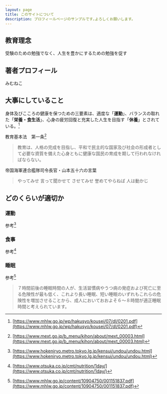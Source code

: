 ```yaml
---
layout: page
title: このサイトについて
description: プロフィールページのサンプルです｡よろしくお願いします。
---
```


## 教育理念
受験のための勉強でなく、人生を豊かにするための勉強を促す

## 著者プロフィール
みむねこ

## 大事にしていること

身体及びこころの健康を保つための三要素は、適度な「**運動**」、バランスの取れた「**栄養・食生活**」、心身の疲労回復と充実した人生を目指す「**休養**」とされている。[^1]

教育基本法　第一条[^2]
> 教育は、人格の完成を目指し、平和で民主的な国家及び社会の形成者として必要な資質を備えた心身ともに健康な国民の育成を期して行われなければならない。

帝国海軍連合艦隊司令長官・山本五十六の言葉
> やってみせ
> 言って聞かせて
> させてみせ
> 誉めてやらねば
> 人は動かじ

## どのくらいが適切か

### 運動
参考[^5]

### 食事
参考[^4]

### 睡眠
参考[^3]
> ７時間前後の睡眠時間の人が、生活習慣病やうつ病の発症および死亡に至る危険性が最も低く、これより長い睡眠、短い睡眠のいずれもこれらの危険性を増加させることから、成人においておおよそ６～８時間が適正睡眠時間と考えられています。

[^1]: [https://www.mhlw.go.jp/wp/hakusyo/kousei/07/dl/0201.pdf](https://www.mhlw.go.jp/wp/hakusyo/kousei/07/dl/0201.pdf)
[^2]: [https://www.mext.go.jp/b_menu/kihon/about/mext_00003.html](https://www.mext.go.jp/b_menu/kihon/about/mext_00003.html)
[^3]: [https://www.mhlw.go.jp/content/10904750/001151837.pdf](https://www.mhlw.go.jp/content/10904750/001151837.pdf)
[^4]: [https://www.otsuka.co.jp/cmt/nutrition/1day/](https://www.otsuka.co.jp/cmt/nutrition/1day/)
[^5]: [https://www.hokeniryo.metro.tokyo.lg.jp/kensui/undou/undou.html](https://www.hokeniryo.metro.tokyo.lg.jp/kensui/undou/undou.html)
